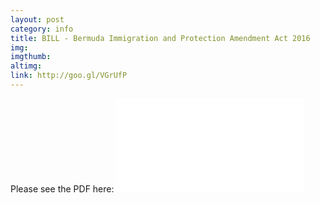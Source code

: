 ```yaml
---
layout: post
category: info
title: BILL - Bermuda Immigration and Protection Amendment Act 2016
img: 
imgthumb: 
altimg: 
link: http://goo.gl/VGrUfP
---
```

Please see the PDF here:
<embed src="/docs/info/Bermuda-Immigration-and-Protection-Amendment-Act-2016-As-Tabled-in-the-House.pdf" class="pdf" type='application/pdf'>

